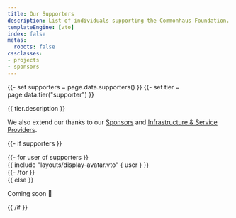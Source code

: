 ```yaml
---
title: Our Supporters
description: List of individuals supporting the Commonhaus Foundation.
templateEngine: [vto]
index: false
metas:
  robots: false
cssclasses:
- projects
- sponsors
---
```


{{- set supporters = page.data.supporters() }}
{{- set tier = page.data.tier("supporter") }}
<p>{{ tier.description }}</p>

<p>We also extend our thanks to our <a href="index.md">Sponsors</a> and <a href="providers.md">Infrastructure & Service Providers</a>.</p>

{{- if supporters }}
<section class="cards wrapped">
{{- for user of supporters }}
<div class="card avatar-only">
{{ include "layouts/display-avatar.vto" { user } }}
</div>
{{- /for }}
</section>
{{ else }}
<p>Coming soon 🚀 </p>
{{ /if }}
